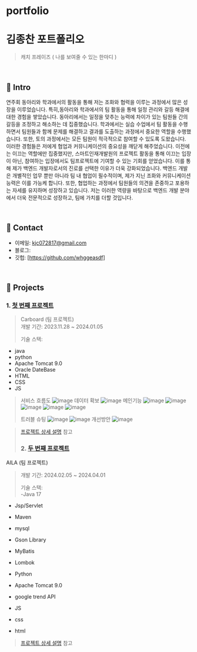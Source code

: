 # portfolio
# 김종찬 포트폴리오
>캐치 프레이즈 ( 나를 보여줄 수 있는 한마디 )
>

</br>

## :pushpin: Intro
연주회 동아리와 학과에서의 활동을 통해 저는 조화와 협력을 이루는 과정에서 많은 성장을 이루었습니다. 특히,동아리와 학과에서의 팀 활동을 통해 일정 관리와 갈등 해결에 대한 경험을 쌓았습니다. 동아리에서는 일정을 맞추는 능력에 차이가 있는 팀원들 간의 갈등을 조정하고 해소하는 데 집중했습니다.
학과에서는 실습 수업에서 팀 활동을 수행하면서 팀원들과 함께 문제를 해결하고 결과를 도출하는 과정에서 중요한 역할을 수행했습니다. 또한, 토의 과정에서는 모든 팀원이 적극적으로 참여할 수 있도록 도왔습니다.
이러한 경험들은 저에게 협업과 커뮤니케이션의 중요성을 깨닫게 해주었습니다. 이전에는 이끄는 역할에만 집중했지만, 스마트인재개발원의 프로젝트 활동을 통해 이끄는 입장이 아닌, 참여하는 입장에서도 팀프로젝트에 기여할 수 있는 기회를 얻었습니다. 이를 통해 제가 백엔드 개발자로서의 진로를 선택한 이유가 더욱 강화되었습니다. 백엔드 개발은 개별적인 업무 뿐만 아니라 팀 내 협업이 필수적이며, 제가 지닌 조화와 커뮤니케이션 능력은 이를 가능케 합니다. 또한, 협업하는 과정에서 팀원들의 의견을 존중하고 포용하는 자세를 유지하며 성장하고 있습니다. 저는 이러한 역량을 바탕으로 백엔드 개발 분야에서 더욱 전문적으로 성장하고, 팀에 가치를 더할 것입니다.

</br>

## :pushpin: Contact
- 이메일: kjc072817@gmail.com
- 블로그: 
- 깃헙: [https://github.com/whggeasdf]

</br>

## :pushpin: Projects
### 1. [첫 번째 프로젝트](https://github.com/SMHRD-2021-KDT-AI-16/Intgram_Repo)
>Carboard  (팀 프로젝트)  
>개발 기간: 2023.11.28 ~ 2024.01.05  
>  
>기술 스택:  
  - java 
  - python
  - Apache Tomcat 9.0
  - Oracle DateBase
  - HTML
  - CSS
  - JS
 > 서비스 흐름도
>  ![image](https://github.com/whggeasdf/portfolio/assets/152270440/06234277-af75-40e2-8959-41efb7ad7257)
 > 데이터 확보
> ![image](https://github.com/whggeasdf/portfolio/assets/152270440/9dbf3fc6-baf7-4977-8129-abeb4df6614a)
>메인기능
> ![image](https://github.com/whggeasdf/portfolio/assets/152270440/583739d9-a11e-4827-a10e-de1bf2d8c314)
> ![image](https://github.com/whggeasdf/portfolio/assets/152270440/21bf5f28-04e9-4303-a1eb-fc87e26cdaa6)
> ![image](https://github.com/whggeasdf/portfolio/assets/152270440/9fb96f41-1874-4223-a78d-bbe479112abb)
> ![image](https://github.com/whggeasdf/portfolio/assets/152270440/ed7b0708-a7d1-45bc-af84-2c37c360d05f)
> ![image](https://github.com/whggeasdf/portfolio/assets/152270440/7fa7f197-ba00-4f58-932b-b06ac4c68ad6)
>
> 트러블 슈팅
> ![image](https://github.com/whggeasdf/portfolio/assets/152270440/10043bab-68c1-4a2d-9ebc-ff1bb582ce6c)
> ![image](https://github.com/whggeasdf/portfolio/assets/152270440/4064272f-744c-4750-b52d-a919df4b3f10)
> 개선방안
> ![image](https://github.com/whggeasdf/portfolio/assets/152270440/be872f82-9c39-4582-896f-a7ef45d4cba2)
> 












>  
>[프로젝트 상세 설명](https://github.com/SMHRD-2021-KDT-AI-16/Intgram_Repo/blob/master/README.md) 참고
>
> ### 2. [두 번째 프로젝트](https://github.com/SMHRD-2021-KDT-AI-16/AILA-Repo)
AILA  (팀 프로젝트)  
>개발 기간: 2024.02.05 ~ 2024.04.01  
>  
>기술 스택:  
  -Java 17
  - Jsp/Servlet
  - Maven
  - mysql
  - Gson Library
  - MyBatis
  - Lombok
  - Python
  - Apache Tomcat 9.0
  - google trend API


  - JS
  - css
  - html
>  
>[프로젝트 상세 설명](https://github.com/SMHRD-2021-KDT-AI-16/AILA-Repo) 참고
